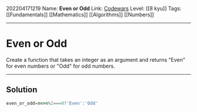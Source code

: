 202204171219
Name: **Even or Odd**
Link: [Codewars](https://www.codewars.com/kata/53da3dbb4a5168369a0000fe)
Level:  [[8 kyu]]
Tags: [[Fundamentals]] [[Mathematics]] [[Algorithms]] [[Numbers]]

---

# Even or Odd

Create a function that takes an integer as an argument and returns "Even" for even numbers or "Odd" for odd numbers.

---

## Solution

``` javascript
even_or_odd=n=>n%2===0?'Even':'Odd'
```
